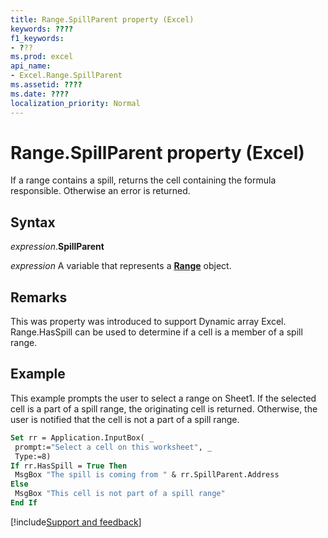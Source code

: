 ```yaml
---
title: Range.SpillParent property (Excel)
keywords: ????
f1_keywords:
- ???
ms.prod: excel
api_name:
- Excel.Range.SpillParent
ms.assetid: ????
ms.date: ????
localization_priority: Normal
---
```



# Range.SpillParent property (Excel)

If a range contains a spill, returns the cell containing the formula responsible. Otherwise an error is returned. 

## Syntax

_expression_.**SpillParent**

_expression_ A variable that represents a **[Range](excel.range(object).md)** object.

## Remarks

This was property was introduced to support Dynamic array Excel. Range.HasSpill can be used to determine if a cell is a member of a spill range.

## Example

This example prompts the user to select a range on Sheet1. If the selected cell is a part of a spill range, the originating cell is returned. Otherwise, the user is notified that the cell is not a part of a spill range.

```vb
Set rr = Application.InputBox( _
 prompt:="Select a cell on this worksheet", _
 Type:=8)
If rr.HasSpill = True Then
 MsgBox "The spill is coming from " & rr.SpillParent.Address
Else
 MsgBox "This cell is not part of a spill range"
End If
```


[!include[Support and feedback](~/includes/feedback-boilerplate.md)]
